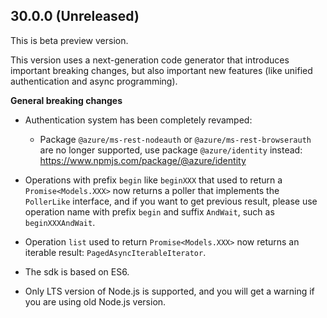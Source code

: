 ## 30.0.0 (Unreleased)

This is beta preview version.

This version uses a next-generation code generator that introduces important breaking changes, but also important new features (like unified authentication and async programming).

**General breaking changes**

- Authentication system has been completely revamped:

  - Package `@azure/ms-rest-nodeauth` or `@azure/ms-rest-browserauth` are no longer supported, use package `@azure/identity` instead: https://www.npmjs.com/package/@azure/identity

- Operations with prefix `begin` like `beginXXX` that used to return a `Promise<Models.XXX>` now returns a poller that implements the `PollerLike` interface, and if you want to get previous result, please use operation name with prefix `begin` and suffix `AndWait`, such as `beginXXXAndWait`.
- Operation `list` used to return `Promise<Models.XXX>` now returns an iterable result: `PagedAsyncIterableIterator`.
- The sdk is based on ES6.
- Only LTS version of Node.js is supported, and you will get a warning if you are using old Node.js version.
